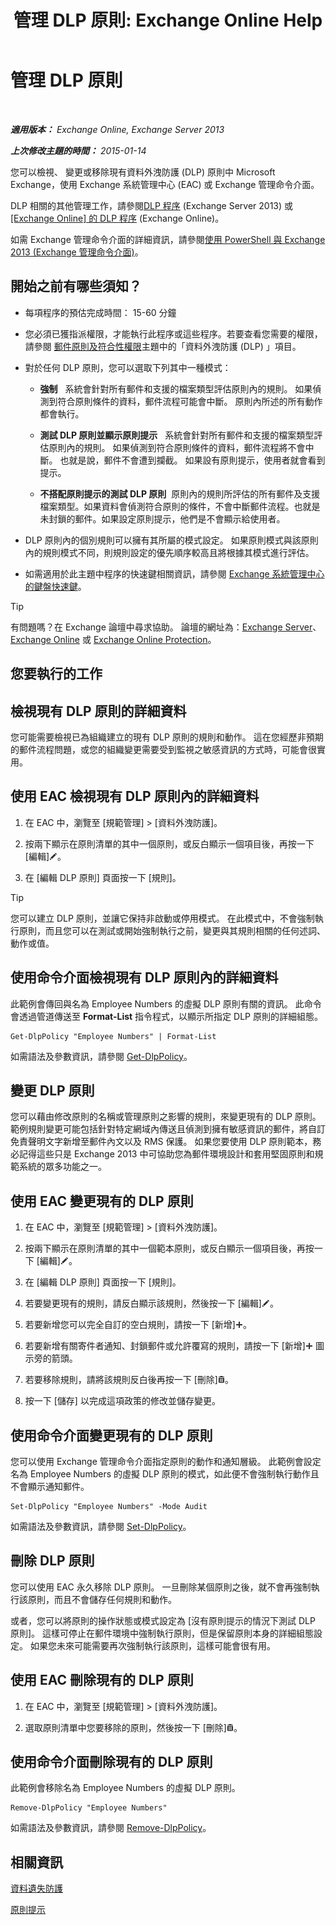 ﻿---
title: '管理 DLP 原則: Exchange Online Help'
TOCTitle: 管理 DLP 原則
ms:assetid: ba81fabd-7f7f-4ef7-968f-ce851ada9d70
ms:mtpsurl: https://technet.microsoft.com/zh-tw/library/JJ673559(v=EXCHG.150)
ms:contentKeyID: 50474109
ms.date: 05/23/2018
mtps_version: v=EXCHG.150
ms.translationtype: MT
---

# 管理 DLP 原則

 

_**適用版本：** Exchange Online, Exchange Server 2013_

_**上次修改主題的時間：** 2015-01-14_

您可以檢視、 變更或移除現有資料外洩防護 (DLP) 原則中 Microsoft Exchange，使用 Exchange 系統管理中心 (EAC) 或 Exchange 管理命令介面。

DLP 相關的其他管理工作，請參閱[DLP 程序](dlp-procedures-exchange-2013-help.md) (Exchange Server 2013) 或[\[Exchange Online\] 的 DLP 程序](https://technet.microsoft.com/zh-tw/library/jj938003\(v=exchg.150\)) (Exchange Online)。

如需 Exchange 管理命令介面的詳細資訊，請參閱[使用 PowerShell 與 Exchange 2013 (Exchange 管理命令介面)](https://technet.microsoft.com/zh-tw/library/bb123778\(v=exchg.150\))。

## 開始之前有哪些須知？

  - 每項程序的預估完成時間： 15-60 分鐘

  - 您必須已獲指派權限，才能執行此程序或這些程序。若要查看您需要的權限，請參閱 [郵件原則及符合性權限](messaging-policy-and-compliance-permissions-exchange-2013-help.md)主題中的「資料外洩防護 (DLP) 」項目。

  - 對於任何 DLP 原則，您可以選取下列其中一種模式：
    
      -    **強制**   系統會針對所有郵件和支援的檔案類型評估原則內的規則。 如果偵測到符合原則條件的資料，郵件流程可能會中斷。 原則內所述的所有動作都會執行。
    
      -    **測試 DLP 原則並顯示原則提示**   系統會針對所有郵件和支援的檔案類型評估原則內的規則。 如果偵測到符合原則條件的資料，郵件流程將不會中斷。 也就是說，郵件不會遭到攔截。 如果設有原則提示，使用者就會看到提示。
    
      -    **不搭配原則提示的測試 DLP 原則**  原則內的規則所評估的所有郵件及支援檔案類型。如果資料會偵測符合原則的條件，不會中斷郵件流程。也就是未封鎖的郵件。如果設定原則提示，他們是不會顯示給使用者。

  - DLP 原則內的個別規則可以擁有其所屬的模式設定。 如果原則模式與該原則內的規則模式不同，則規則設定的優先順序較高且將根據其模式進行評估。

  - 如需適用於此主題中程序的快速鍵相關資訊，請參閱 [Exchange 系統管理中心的鍵盤快速鍵](keyboard-shortcuts-in-the-exchange-admin-center-exchange-online-protection-help.md)。


> [!TIP]  
> 有問題嗎？在 Exchange 論壇中尋求協助。 論壇的網址為：<a href="https://go.microsoft.com/fwlink/p/?linkid=60612">Exchange Server</a>、 <a href="https://go.microsoft.com/fwlink/p/?linkid=267542">Exchange Online</a> 或 <a href="https://go.microsoft.com/fwlink/p/?linkid=285351">Exchange Online Protection</a>。




## 您要執行的工作

## 檢視現有 DLP 原則的詳細資料

您可能需要檢視已為組織建立的現有 DLP 原則的規則和動作。 這在您經歷非預期的郵件流程問題，或您的組織變更需要受到監視之敏感資訊的方式時，可能會很實用。

## 使用 EAC 檢視現有 DLP 原則內的詳細資料

1.  在 EAC 中，瀏覽至 \[規範管理\] \> \[資料外洩防護\]。

2.  按兩下顯示在原則清單的其中一個原則，或反白顯示一個項目後，再按一下 \[編輯\]![編輯圖示](images/JJ218640.6f53ccb2-1f13-4c02-bea0-30690e6ea71d(EXCHG.150).gif "編輯圖示")。

3.  在 \[編輯 DLP 原則\] 頁面按一下 \[規則\]。


> [!TIP]  
> 您可以建立 DLP 原則，並讓它保持非啟動或停用模式。 在此模式中，不會強制執行原則，而且您可以在測試或開始強制執行之前，變更與其規則相關的任何述詞、動作或值。




## 使用命令介面檢視現有 DLP 原則內的詳細資料

此範例會傳回與名為 Employee Numbers 的虛擬 DLP 原則有關的資訊。 此命令會透過管道傳送至 **Format-List** 指令程式，以顯示所指定 DLP 原則的詳細組態。

    Get-DlpPolicy "Employee Numbers" | Format-List

如需語法及參數資訊，請參閱 [Get-DlpPolicy](https://technet.microsoft.com/zh-tw/library/jj215752\(v=exchg.150\))。

## 變更 DLP 原則

您可以藉由修改原則的名稱或管理原則之影響的規則，來變更現有的 DLP 原則。 範例規則變更可能包括針對特定網域內傳送且偵測到擁有敏感資訊的郵件，將自訂免責聲明文字新增至郵件內文以及 RMS 保護。 如果您要使用 DLP 原則範本，務必記得這些只是 Exchange 2013 中可協助您為郵件環境設計和套用堅固原則和規範系統的眾多功能之一。

## 使用 EAC 變更現有的 DLP 原則

1.  在 EAC 中，瀏覽至 \[規範管理\] \> \[資料外洩防護\]。

2.  按兩下顯示在原則清單的其中一個範本原則，或反白顯示一個項目後，再按一下 \[編輯\]![編輯圖示](images/JJ218640.6f53ccb2-1f13-4c02-bea0-30690e6ea71d(EXCHG.150).gif "編輯圖示")。

3.  在 \[編輯 DLP 原則\] 頁面按一下 \[規則\]。

4.  若要變更現有的規則，請反白顯示該規則，然後按一下 \[編輯\]![編輯圖示](images/JJ218640.6f53ccb2-1f13-4c02-bea0-30690e6ea71d(EXCHG.150).gif "編輯圖示")。

5.  若要新增您可以完全自訂的空白規則，請按一下 \[新增\]![加入圖示](images/JJ218640.c1e75329-d6d7-4073-a27d-498590bbb558(EXCHG.150).gif "加入圖示")。

6.  若要新增有關寄件者通知、封鎖郵件或允許覆寫的規則，請按一下 \[新增\]![加入圖示](images/JJ218640.c1e75329-d6d7-4073-a27d-498590bbb558(EXCHG.150).gif "加入圖示") 圖示旁的箭頭。

7.  若要移除規則，請將該規則反白後再按一下 \[刪除\]![刪除圖示](images/JJ651670.14f639f6-61e8-4418-bbfb-0db14de9d2f5(EXCHG.150).gif "刪除圖示")。

8.  按一下 \[儲存\] 以完成這項政策的修改並儲存變更。

## 使用命令介面變更現有的 DLP 原則

您可以使用 Exchange 管理命令介面指定原則的動作和通知層級。 此範例會設定名為 Employee Numbers 的虛擬 DLP 原則的模式，如此便不會強制執行動作且不會顯示通知郵件。

    Set-DlpPolicy "Employee Numbers" -Mode Audit

如需語法及參數資訊，請參閱 [Set-DlpPolicy](https://technet.microsoft.com/zh-tw/library/jj215778\(v=exchg.150\))。

## 刪除 DLP 原則

您可以使用 EAC 永久移除 DLP 原則。 一旦刪除某個原則之後，就不會再強制執行該原則，而且不會儲存任何規則和動作。

或者，您可以將原則的操作狀態或模式設定為 \[沒有原則提示的情況下測試 DLP 原則\]。 這樣可停止在郵件環境中強制執行原則，但是保留原則本身的詳細組態設定。 如果您未來可能需要再次強制執行該原則，這樣可能會很有用。

## 使用 EAC 刪除現有的 DLP 原則

1.  在 EAC 中，瀏覽至 \[規範管理\] \> \[資料外洩防護\]。

2.  選取原則清單中您要移除的原則，然後按一下 \[刪除\]![刪除圖示](images/JJ651670.14f639f6-61e8-4418-bbfb-0db14de9d2f5(EXCHG.150).gif "刪除圖示")。

## 使用命令介面刪除現有的 DLP 原則

此範例會移除名為 Employee Numbers 的虛擬 DLP 原則。

    Remove-DlpPolicy "Employee Numbers"

如需語法及參數資訊，請參閱 [Remove-DlpPolicy](https://technet.microsoft.com/zh-tw/library/jj215677\(v=exchg.150\))。

## 相關資訊

[資料遺失防護](technical-overview-of-dlp-data-loss-prevention-in-exchange.md)

[原則提示](technical-overview-of-policy-tips-in-exchange-online-and-exchange-2013.md)

